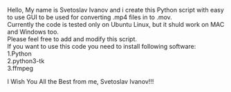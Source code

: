 Hello, My name is Svetoslav Ivanov and i create this Python script with easy to use GUI to be used for converting .mp4 files in to .mov.\
Currently the code is tested only on Ubuntu Linux, but it shuld work on MAC and Windows too.\
Please feel free to add and modify this script.\
If you want to use this code you need to install following software:\
    1.Python\
    2.python3-tk\
    3.ffmpeg

I Wish You All the Best from me, Svetoslav Ivanov!!!
